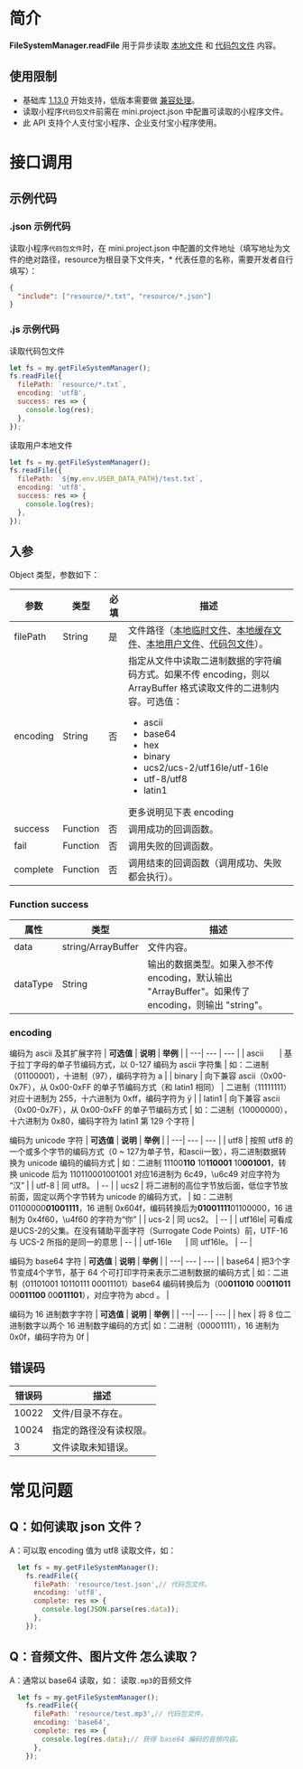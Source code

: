 # 简介

**FileSystemManager.readFile** 用于异步读取 [本地文件](https://opendocs.alipay.com/mini/03dt4s#%E6%9C%AC%E5%9C%B0%E6%96%87%E4%BB%B6) 和 [代码包文件](https://opendocs.alipay.com/mini/03dt4s#%E4%BB%A3%E7%A0%81%E5%8C%85%E6%96%87%E4%BB%B6) 内容。

## 使用限制

- 基础库 [1.13.0](https://opendocs.alipay.com/mini/framework/lib) 开始支持，低版本需要做 [兼容处理](https://opendocs.alipay.com/mini/framework/compatibility)。
- 读取小程序`代码包文件`前需在 mini.project.json 中配置可读取的小程序文件。
- 此 API 支持个人支付宝小程序、企业支付宝小程序使用。

# 接口调用

## 示例代码

### .json 示例代码

读取小程序`代码包文件`时，在 mini.project.json 中配置的文件地址（填写地址为文件的绝对路径，resource为根目录下文件夹，\* 代表任意的名称，需要开发者自行填写）：

```json
{
  "include": ["resource/*.txt", "resource/*.json"]
}
```

### .js 示例代码
读取代码包文件
```javascript
let fs = my.getFileSystemManager();
fs.readFile({
  filePath: `resource/*.txt`,
  encoding: 'utf8',
  success: res => {
    console.log(res);
  },
});
```
读取用户本地文件
```javascript
let fs = my.getFileSystemManager();
fs.readFile({
  filePath: `${my.env.USER_DATA_PATH}/test.txt`,
  encoding: 'utf8',
  success: res => {
    console.log(res);
  },
});
```

## 入参

Object 类型，参数如下：

| **参数** | **类型** | **必填** | **描述** |
| --- | --- | --- | --- |
| filePath | String | 是 | 文件路径（[本地临时文件](https://opendocs.alipay.com/mini/03dt4s#%E6%9C%AC%E5%9C%B0%E4%B8%B4%E6%97%B6%E6%96%87%E4%BB%B6)、[本地缓存文件](https://opendocs.alipay.com/mini/03dt4s#%E6%9C%AC%E5%9C%B0%E7%BC%93%E5%AD%98%E6%96%87%E4%BB%B6)、[本地用户文件](https://opendocs.alipay.com/mini/03dt4s#%E6%9C%AC%E5%9C%B0%E7%94%A8%E6%88%B7%E6%96%87%E4%BB%B6)、[代码包文件](https://opendocs.alipay.com/mini/03dt4s#%E4%BB%A3%E7%A0%81%E5%8C%85%E6%96%87%E4%BB%B6)）。 |
| encoding | String | 否 | 指定从文件中读取二进制数据的字符编码方式。如果不传 encoding，则以 ArrayBuffer 格式读取文件的二进制内容。可选值：<ul><li>ascii</li><li>base64</li><li>hex</li><li>binary</li><li>ucs2/ucs-2/utf16le/utf-16le </li><li>utf-8/utf8</li><li>latin1</li></ul> 更多说明见下表 encoding|
| success | Function | 否 | 调用成功的回调函数。 |
| fail | Function | 否 | 调用失败的回调函数。 |
| complete | Function | 否 | 调用结束的回调函数（调用成功、失败都会执行）。 |

### Function success

| **属性** | **类型** | **描述** |
| --- | --- | --- |
| data | string/ArrayBuffer | 文件内容。 |
| dataType | String | 输出的数据类型。如果入参不传 encoding，默认输出 "ArrayBuffer"。如果传了 encoding，则输出 "string"。 |

### encoding

编码为 ascii 及其扩展字符
|  **可选值**  | **说明** | **举例** |
| ---| --- | --- |
| ascii <img width="20px"/> | 基于拉丁字母的单子节编码方式，以 0-127 编码为 ascii 字符集 | 如：二进制（01100001），十进制（97），编码字符为 a |
| binary | 向下兼容 ascii（0x00-0x7F），从 0x00-0xFF 的单子节编码方式（和 latin1 相同） | 二进制（11111111）对应十进制为 255，十六进制为 0xff，编码字符为 ÿ |
| latin1 | 向下兼容 ascii（0x00-0x7F），从 0x00-0xFF 的单子节编码方式 | 如：二进制（10000000），十六进制为 0x80，编码字符为 latin1 第 129 个字符 |

编码为 unicode 字符
|  **可选值**  | **说明** | **举例** |
| ---| --- | --- |
| utf8 | 按照 utf8 的一个或多个字节的编码方式（0 ~ 127为单子节，和ascii一致），将二进制数据转换为 unicode 编码的编码方式 | 如：二进制 11100<b>110</b> 10<b>110001</b> 10<b>001001</b>，转换 unicode 后为 110110001001001 对应16进制为 6c49，\u6c49 对应字符为 “汉” |
| utf-8 | 同 utf8。 | -- |
| ucs2 | 将二进制的高位字节放后面，低位字节放前面，固定以两个字节转为 unicode 的编码方式， | 如：二进制 01100000<b>01001111</b>，16 进制 0x604f，编码转换后为<b>01001111</b>01100000，16 进制为 0x4f60，\u4f60 的字符为“你” |
| ucs-2 | 同 ucs2。 | -- |
| utf16le| 可看成是UCS-2的父集。在没有辅助平面字符（Surrogate Code Points）前，UTF-16 与 UCS-2 所指的是同一的意思 | -- |
| utf-16le <img width="20px"/>| 同 utf16le。 | -- |

编码为 base64 字符
|  **可选值**  | **说明** | **举例** |
| ---| --- | --- |
| base64 | 把3个字节变成4个字节，基于 64 个可打印字符来表示二进制数据的编码方式 | 如：二进制（01101001 10110111 00011101）base64 编码转换后为（00<b>011010</b> 00<b>011011</b> 00<b>011100</b> 00<b>011101</b>），对应字符为 abcd 。 | 

编码为 16 进制数字字符
|  **可选值**  | **说明** | **举例** |
| ---| --- | --- |
| hex | 将 8 位二进制数字以两个 16 进制数字编码的方式| 如：二进制（00001111），16 进制为 0x0f，编码字符为 0f |


## 错误码

| **错误码** | **描述**               |
| ---------- | ---------------------- |
| 10022      | 文件/目录不存在。      |
| 10024      | 指定的路径没有读权限。 |
| 3          | 文件读取未知错误。     |

# 常见问题
## Q：如何读取 json 文件？
A：可以取 encoding 值为 utf8 读取文件，如：
```javascript
  let fs = my.getFileSystemManager();
    fs.readFile({
      filePath: 'resource/test.json',// 代码包文件。
      encoding: 'utf8',
      complete: res => {
        console.log(JSON.parse(res.data));
      },
    });
```
## Q：音频文件、图片文件 怎么读取？
A：通常以 base64 读取，如：
读取`.mp3`的音频文件
```javascript
  let fs = my.getFileSystemManager();
    fs.readFile({
      filePath: 'resource/test.mp3',// 代码包文件。
      encoding: 'base64',
      complete: res => {
        console.log(res.data);// 获得 base64 编码的音频内容。
      },
    });
```
